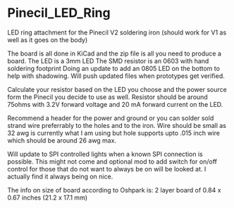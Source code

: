 # Pinecil_LED_Ring
LED ring attachment for the Pinecil V2 soldering iron (should work for V1 as well as it goes on the body)

The board is all done in KiCad and the zip file is all you need to produce a board. 
The LED is a 3mm LED
The SMD resistor is an 0603 with hand soldering footprint
Doing an update to add an 0805 LED on the bottom to help with shadowing. Will push updated files when prototypes get verified.

Calculate your resistor based on the LED you choose and the power source form the Pinecil you decide to use as well. Resistor should be around 75ohms with 3.2V forward voltage and 20 mA forward current on the LED.

Recommend a header for the power and ground or you can solder sold strand wire preferrably to the holes and to the iron. Wire should be small as 32 awg is currently what I am using but hole supports upto .015 inch wire which should be around 26 awg max.

Will update to SPI controlled lights when a known SPI connection is possible. This might not come and optional mod to add switch for on/off control for those that do not want to always be on will be looked at. I actually find it always being on nice.


The info on size of board according to Oshpark is: 2 layer board of 0.84 x 0.67 inches (21.2 x 17.1 mm)
